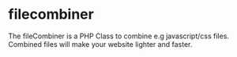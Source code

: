 # filecombiner
The fileCombiner is a PHP Class to combine e.g javascript/css files. Combined files will make your website lighter and faster.
